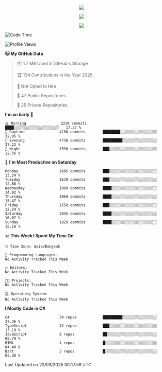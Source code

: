 <p align="center">
  <a href="say-hi.gif"> 
    <img align="center" src="say-hi.gif"/>
  </a>
</p>
<p align="center">
  <a href="https://github.com/htthinh1999">
    <img align="center" src="https://github-readme-stats-kappa-pink.vercel.app/api?username=htthinh1999&show_icons=true&count_private=true&theme=dracula"/>
  </a>
</p>
<p align="center">
  <a href="https://github.com/htthinh1999">
    <img src="https://github-readme-stats-kappa-pink.vercel.app/api/top-langs/?username=htthinh1999&layout=compact&langs_count=6&count_private=true&hide=tsql,hlsl,glsl,shaderlab&theme=dracula"/>
  </a>
</p>

<!--START_SECTION:waka-->
![Code Time](http://img.shields.io/badge/Code%20Time-0%20secs-blue)

![Profile Views](http://img.shields.io/badge/Profile%20Views-0-blue)

**🐱 My GitHub Data** 

> 📦 1.7 MB Used in GitHub's Storage 
 > 
> 🏆 134 Contributions in the Year 2025
 > 
> 🚫 Not Opted to Hire
 > 
> 📜 47 Public Repositories 
 > 
> 🔑 25 Private Repositories 
 > 
**I'm an Early 🐤** 

```text
🌞 Morning                2210 commits        ████░░░░░░░░░░░░░░░░░░░░░   17.37 % 
🌆 Daytime                4180 commits        ████████░░░░░░░░░░░░░░░░░   32.85 % 
🌃 Evening                4736 commits        █████████░░░░░░░░░░░░░░░░   37.22 % 
🌙 Night                  1598 commits        ███░░░░░░░░░░░░░░░░░░░░░░   12.56 % 
```
📅 **I'm Most Productive on Saturday** 

```text
Monday                   1685 commits        ███░░░░░░░░░░░░░░░░░░░░░░   13.24 % 
Tuesday                  1639 commits        ███░░░░░░░░░░░░░░░░░░░░░░   12.88 % 
Wednesday                1899 commits        ████░░░░░░░░░░░░░░░░░░░░░   14.92 % 
Thursday                 1969 commits        ████░░░░░░░░░░░░░░░░░░░░░   15.47 % 
Friday                   1558 commits        ███░░░░░░░░░░░░░░░░░░░░░░   12.24 % 
Saturday                 2045 commits        ████░░░░░░░░░░░░░░░░░░░░░   16.07 % 
Sunday                   1929 commits        ████░░░░░░░░░░░░░░░░░░░░░   15.16 % 
```


📊 **This Week I Spent My Time On** 

```text
🕑︎ Time Zone: Asia/Bangkok

💬 Programming Languages: 
No Activity Tracked This Week

🔥 Editors: 
No Activity Tracked This Week

🐱‍💻 Projects: 
No Activity Tracked This Week

💻 Operating System: 
No Activity Tracked This Week
```

**I Mostly Code in C#** 

```text
C#                       34 repos            █████████░░░░░░░░░░░░░░░░   37.36 % 
TypeScript               12 repos            ███░░░░░░░░░░░░░░░░░░░░░░   13.19 % 
JavaScript               8 repos             ██░░░░░░░░░░░░░░░░░░░░░░░   08.79 % 
HTML                     4 repos             █░░░░░░░░░░░░░░░░░░░░░░░░   04.40 % 
Dart                     3 repos             █░░░░░░░░░░░░░░░░░░░░░░░░   03.30 % 
```




 Last Updated on 23/03/2025 00:17:59 UTC
<!--END_SECTION:waka-->
